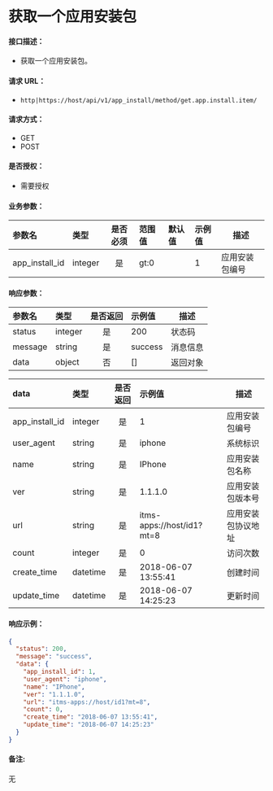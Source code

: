 # 获取一个应用安装包

#### 接口描述：
- 获取一个应用安装包。

#### 请求 URL：
- `http|https://host/api/v1/app_install/method/get.app.install.item/`

#### 请求方式：
- GET
- POST

#### 是否授权：
- 需要授权

#### 业务参数：
|参数名|类型|是否必须|范围值|默认值|示例值|描述|
|:----|:---|:---:|:-----|:-----|:-----|-----|
|app_install_id |integer |是 |gt:0 | |1 |应用安装包编号 |

#### 响应参数：
|参数名|类型|是否返回|示例值|描述|
|:-----|:-----|:---:|:-----|-----|
|status |integer |是 |200 |状态码 |
|message |string |是 |success |消息信息 |
|data |object |否 |[] |返回对象 |

|data|类型|是否返回|示例值|描述|
|:-----|:-----|:---:|:-----|-----|
|app_install_id |integer |是 |1 |应用安装包编号 |
|user_agent |string |是 |iphone |系统标识 |
|name |string |是 |IPhone |应用安装包名称 |
|ver |string |是 |1.1.1.0 |应用安装包版本号 |
|url |string |是 |itms-apps://host/id1?mt=8 |应用安装包协议地址 |
|count |integer |是 |0 |访问次数 |
|create_time |datetime |是 |2018-06-07 13:55:41 |创建时间 |
|update_time |datetime |是 |2018-06-07 14:25:23 |更新时间 |

#### 响应示例：
```json
{
  "status": 200,
  "message": "success",
  "data": {
    "app_install_id": 1,
    "user_agent": "iphone",
    "name": "IPhone",
    "ver": "1.1.1.0",
    "url": "itms-apps://host/id1?mt=8",
    "count": 0,
    "create_time": "2018-06-07 13:55:41",
    "update_time": "2018-06-07 14:25:23"
  }
}
```

#### 备注:
无